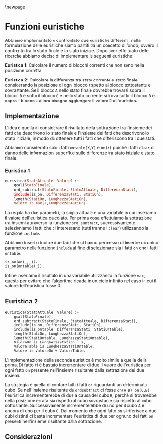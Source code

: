 \newpage

# Funzioni euristiche

Abbiamo implementato e confrontato due euristiche differenti, nella
formulazione delle euristiche siamo partiti da un concetto di fondo, ovvero il
confronto tra lo stato finale e lo stato iniziale. Dopo aver effettuato delle
ricerche abbiamo deciso di implementare le seguenti euristiche:

**Euristica 1**: Calcolare il numero di blocchi correnti che non sono nella
posizione corretta

**Euristica 2**: Calcolare la differenza tra stato corrente e stato finale
considerando la posizione di ogni blocco rispetto al blocco sottostante e
sovrastante. Se il blocco `A` nello stato finale dovrebbe trovarsi sopra il
blocco `B` e sotto il blocco `C` e nello stato corrente si trova sotto il blocco `B`
e sopra il blocco `C` allora bisogna aggiungere il valore 2 all'euristica.

## Implementazione

L'idea è quella di considerare il risultato della sottrazione tra l'insieme dei
fatti che descrivono lo stato finale e l'insieme dei fatti che descrivono lo
stato iniziale, in modo da ottenere tutti i fatti che differiscono tra i due
stati.

Abbiamo considerato solo i fatti `ontable(X,Y)` e `on(X)`
poiché i fatti `clear` ci danno delle informazioni superflue sulle differenze tra stato iniziale e stato finale. 

### Euristica 1 

```prolog
euristica(StatoAttuale, Valore) :-
    goal(StatoFinale),
    ord_subtract(StatoFinale, StatoAttuale, DifferenzaStati),
    include(is_on, DifferenzaStati, StatiOn),
    length(StatiOn, LunghezzaStatiOn),
    Valore is max(1,LunghezzaStatiOn).

```

La regola ha due parametri, la soglia attuale e una variabile in cui inseriamo il valore dell'euristica calcolato. Per prima cosa effettuiamo la sottrazione tra insiemi attraverso la funzione `ord_subtract`,  successivamente selezioniamo i fatti che ci interessano (tutti tranne i `clear`) utilizzando la funzione `include`.

Abbiamo inserito inoltre due fatti che ci hanno permesso di inserire un unico parametro nella funzione `include` al fine di selezionare sia i fatti `on` che  i fatti `ontable`.

``` {.prolog}
is_on(on(_,_)).
is_on(ontable(_)).
```

Infine inseriamo il risultato in una variabile utilizzando la funzione `max`, questo per evitare che l'algoritmo ricada in un ciclo infinito nel caso in cui il valore dell'euristica fosse 0.

## Euristica 2

``` {.prolog}
euristica(StatoAttuale, Valore) :-
    goal(StatoFinale),
    ord_subtract(StatoFinale, StatoAttuale, DifferenzaStati),
    include(is_on, DifferenzaStati, StatiOn),
    include(is_ontable, DifferenzaStati, StatiOntable),
    length(StatiOn, LunghezzaStatiOn),
    length(StatiOntable, LunghezzaStatiOntable),
    ValoreOn is LunghezzaStatiOn ` 2,
    ValoreTable is LunghezzaStatiOntable,
    Valore is ValoreOn + ValoreTable.
```
L'implementazione della seconda euristica è molto simile a quella della prima. Di fatto ci è bastato incrementare di due il valore dell'euristica per ogni fatto `on` presente nell'insieme risultante dalla sottrazione dei due insiemi.

La strategia è quella di contare tutti  i fatti `on` riguardanti un determinato cubo. Se nell'insieme risultante da `ordsubtract` ci fosse `on(A,B) on(C,B)` l'euristica incrementerebbe di due a causa del cubo `B`, perché si troverebbe nella posizione errata sia rispetto al cubo sovrastante sia rispetto al cubo sottostante.
Successivamente incrementerebbe di uno per il cubo `A` e ancora di uno per il cubo `C`.
Dal momento che ogni fatto `on` si riferisce a due cubi distinti ci basta incrementare l'euristica di due per ognuno dei fatti `on`  presenti nell'insieme risultante dalla sottrazione.

## Considerazioni



